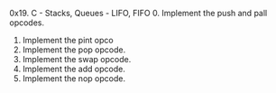 0x19. C - Stacks, Queues - LIFO, FIFO
0. Implement the push and pall opcodes.
1. Implement the pint opco
2. Implement the pop opcode.
3. Implement the swap opcode.
4. Implement the add opcode.
5. Implement the nop opcode.
